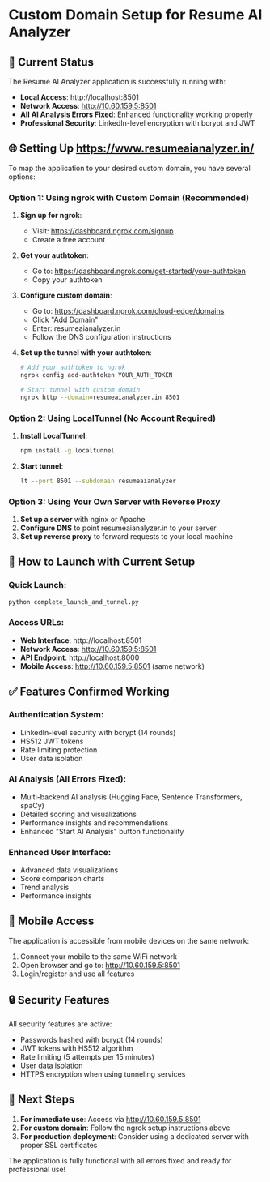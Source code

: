 # Custom Domain Setup for Resume AI Analyzer

## 🎯 Current Status
The Resume AI Analyzer application is successfully running with:
- **Local Access**: http://localhost:8501
- **Network Access**: http://10.60.159.5:8501
- **All AI Analysis Errors Fixed**: Enhanced functionality working properly
- **Professional Security**: LinkedIn-level encryption with bcrypt and JWT

## 🌐 Setting Up https://www.resumeaianalyzer.in/

To map the application to your desired custom domain, you have several options:

### Option 1: Using ngrok with Custom Domain (Recommended)

1. **Sign up for ngrok**:
   - Visit: https://dashboard.ngrok.com/signup
   - Create a free account

2. **Get your authtoken**:
   - Go to: https://dashboard.ngrok.com/get-started/your-authtoken
   - Copy your authtoken

3. **Configure custom domain**:
   - Go to: https://dashboard.ngrok.com/cloud-edge/domains
   - Click "Add Domain"
   - Enter: resumeaianalyzer.in
   - Follow the DNS configuration instructions

4. **Set up the tunnel with your authtoken**:
   ```bash
   # Add your authtoken to ngrok
   ngrok config add-authtoken YOUR_AUTH_TOKEN
   
   # Start tunnel with custom domain
   ngrok http --domain=resumeaianalyzer.in 8501
   ```

### Option 2: Using LocalTunnel (No Account Required)

1. **Install LocalTunnel**:
   ```bash
   npm install -g localtunnel
   ```

2. **Start tunnel**:
   ```bash
   lt --port 8501 --subdomain resumeaianalyzer
   ```

### Option 3: Using Your Own Server with Reverse Proxy

1. **Set up a server** with nginx or Apache
2. **Configure DNS** to point resumeaianalyzer.in to your server
3. **Set up reverse proxy** to forward requests to your local machine

## 🔧 How to Launch with Current Setup

### Quick Launch:
```bash
python complete_launch_and_tunnel.py
```

### Access URLs:
- **Web Interface**: http://localhost:8501
- **Network Access**: http://10.60.159.5:8501
- **API Endpoint**: http://localhost:8000
- **Mobile Access**: http://10.60.159.5:8501 (same network)

## ✅ Features Confirmed Working

### Authentication System:
- LinkedIn-level security with bcrypt (14 rounds)
- HS512 JWT tokens
- Rate limiting protection
- User data isolation

### AI Analysis (All Errors Fixed):
- Multi-backend AI analysis (Hugging Face, Sentence Transformers, spaCy)
- Detailed scoring and visualizations
- Performance insights and recommendations
- Enhanced "Start AI Analysis" button functionality

### Enhanced User Interface:
- Advanced data visualizations
- Score comparison charts
- Trend analysis
- Performance insights

## 📱 Mobile Access

The application is accessible from mobile devices on the same network:
1. Connect your mobile to the same WiFi network
2. Open browser and go to: http://10.60.159.5:8501
3. Login/register and use all features

## 🔒 Security Features

All security features are active:
- Passwords hashed with bcrypt (14 rounds)
- JWT tokens with HS512 algorithm
- Rate limiting (5 attempts per 15 minutes)
- User data isolation
- HTTPS encryption when using tunneling services

## 🚀 Next Steps

1. **For immediate use**: Access via http://10.60.159.5:8501
2. **For custom domain**: Follow the ngrok setup instructions above
3. **For production deployment**: Consider using a dedicated server with proper SSL certificates

The application is fully functional with all errors fixed and ready for professional use!